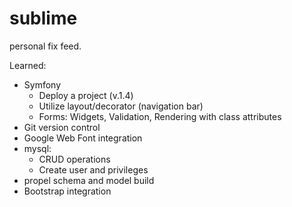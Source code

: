 sublime
=======

personal fix feed.

Learned:

- Symfony
    - Deploy a project (v.1.4)
    - Utilize layout/decorator (navigation bar)
    - Forms: Widgets, Validation, Rendering with class attributes
- Git version control
- Google Web Font integration
- mysql:
    - CRUD operations
    - Create user and privileges
- propel schema and model build
- Bootstrap integration
